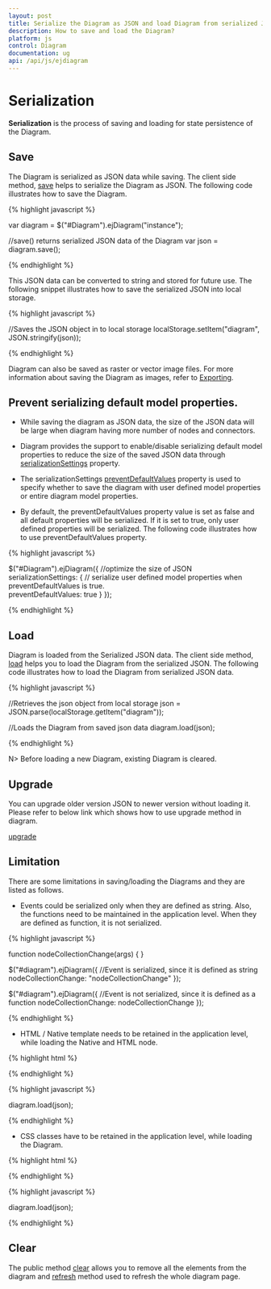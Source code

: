```yaml
---
layout: post
title: Serialize the Diagram as JSON and load Diagram from serialized JSON
description: How to save and load the Diagram?
platform: js
control: Diagram
documentation: ug
api: /api/js/ejdiagram
---
```


# Serialization

**Serialization** is the process of saving and loading for state persistence of the Diagram.

## Save

The Diagram is serialized as JSON data while saving. The client side method, [save](/api/js/ejdiagram#methods:save "save") helps to serialize the Diagram as JSON. The following code illustrates how to save the Diagram.

{% highlight javascript %}

var diagram = $("#Diagram").ejDiagram("instance");

//save() returns serialized JSON data of the Diagram
var json = diagram.save();

{% endhighlight %}

This JSON data can be converted to string and stored for future use. The following snippet illustrates how to save the serialized JSON into local storage.

{% highlight javascript %}

//Saves the JSON object in to local storage
localStorage.setItem("diagram", JSON.stringify(json));

{% endhighlight %}

Diagram can also be saved as raster or vector image files. For more information about saving the Diagram as images, refer to [Exporting](/js/Diagram/Exporting "Exporting").

## Prevent serializing default model properties.

* While saving the diagram as JSON data, the size of the JSON data will be large when diagram having more number of nodes and connectors. 

* Diagram provides the support to enable/disable serializing default model properties to reduce the size of the saved JSON data through [serializationSettings](https://help.syncfusion.com/api/js/ejdiagram#members:serializationsettings-serializationSettings "serializationSettings") property.

* The serializationSettings [preventDefaultValues](https://help.syncfusion.com/api/js/ejdiagram#members:serializationsettings-preventdefaultvalues "preventDefaultValues") property is used to specify whether to save the diagram with user defined model properties or entire diagram model properties.

* By default, the preventDefaultValues property value is set as false and all default properties will be serialized. If it is set to true, only user defined properties will be serialized. The following code illustrates how to use preventDefaultValues property.

{% highlight javascript %}

$("#Diagram").ejDiagram({
         //optimize the size of JSON  
         serializationSettings: {
         // serialize user defined model properties when preventDefaultValues is true.  
         preventDefaultValues: true
      }
 });

{% endhighlight %}

## Load

Diagram is loaded from the Serialized JSON data. The client side method, [load](/api/js/ejdiagram#methods:load "load") helps you to load the Diagram from the serialized JSON. The following code illustrates how to load the Diagram from serialized JSON data.

{% highlight javascript %}

//Retrieves the json object from local storage
json = JSON.parse(localStorage.getItem("diagram"));

//Loads the Diagram from saved json data
diagram.load(json);

{% endhighlight %}

N> Before loading a new Diagram, existing Diagram is cleared.

## Upgrade

You can upgrade older version JSON to newer version without loading it. Please refer to below link which shows how to use upgrade method in diagram.

[upgrade](/api/js/ejdiagram#methods:upgrade "upgrade")

## Limitation

There are some limitations in saving/loading the Diagrams and they are listed as follows.

* Events could be serialized only when they are defined as string. Also, the functions need to be maintained in the application level.
When they are defined as function, it is not serialized.

{% highlight javascript %}

function nodeCollectionChange(args) {
}

$("#diagram").ejDiagram({
	//Event is serialized, since it is defined as string
	nodeCollectionChange: "nodeCollectionChange"
});

$("#diagram").ejDiagram({
	//Event is not serialized, since it is defined as a function
	nodeCollectionChange: nodeCollectionChange
});

{% endhighlight %}

* HTML / Native template needs to be retained in the application level, while loading the Native and HTML node.

{% highlight html %}

<!-- Template content needs to be retained while loading the diagram.-->
<script id="htmlTemplate" type="text/x-jsrender">
	<div>
		<input type="button" value="button" style="color: #ffffff; background-color: #fbb139; border-color: #f89b1c" />
	</div>
</script>

{% endhighlight %}

{% highlight javascript %}

diagram.load(json);

{% endhighlight %}

* CSS classes have to be retained in the application level, while loading the Diagram.

{% highlight html %}

<style>
	<!-- css class needs to be retained while loading the Diagram.-->
	.nodeCss {
		fill: black;
		stroke: cyan;
	}
</style>

{% endhighlight %}

{% highlight javascript %}

diagram.load(json);

{% endhighlight %}


## Clear

The public method [clear](/api/js/ejdiagram#methods:clear "clear") allows you to remove all the elements from the diagram and [refresh](/api/js/ejdiagram#methods:refresh "refresh") method used to refresh the whole diagram page.